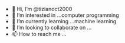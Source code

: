 - 👋 Hi, I’m @tizianoct2000
- 👀 I’m interested in ...computer programming  
- 🌱 I’m currently learning ...machine learning
- 💞️ I’m looking to collaborate on ...
- 📫 How to reach me ...

<!---
tizianoct2000/tizianoct2000 is a ✨ special ✨ repository because its `README.md` (this file) appears on your GitHub profile.
You can click the Preview link to take a look at your changes.
--->
